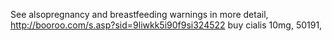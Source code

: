 See alsopregnancy and breastfeeding warnings in more detail,  http://booroo.com/s.asp?sid=9liwkk5i90f9si324522 buy cialis 10mg,  50191, 
